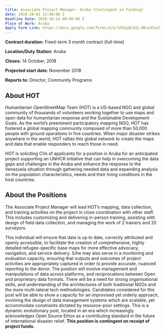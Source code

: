 ```yaml
---
title: Associate Project Manager- Aruba (Contingent on Funding)
date: 2018-10-03 13:48:00 Z
Deadline Date: 2018-10-14 00:00:00 Z
Place of Work: Aruba
Apply Form Link: https://docs.google.com/forms/d/e/1FAIpQLSdj-WEutX5aIkvy2wRqyffgFfSLyI4NgDRZ5GYPiQK6y2TuKQ/viewform
---
```


**Contract duration:** Fixed-term 3 month contract (full-time)

**Location/Duty Station:** Aruba

**Closes:** 14 October, 2018

**Projected start date:** November 2018

**Reports to:** Director, Community Programs 

## About HOT
Humanitarian OpenStreetMap Team (HOT) is a US-based NGO and global community of thousands of volunteers working together to use maps and open data for humanitarian response and the Sustainable Development Goals. As the world’s preeminent participatory mapping NGO, HOT has fostered a global mapping community composed of more than 50,000 people with ground operations in five countries. When major disaster strikes anywhere in the world, HOT rallies this global network to create the maps and data that enable responders to reach those in need.

HOT is soliciting CVs of applicants for a position in Aruba for an anticipated project supporting an UNHCR initiative that can help in overcoming the data gaps and challenges in the Aruba and enhance the response to the Venezuela situation through gathering needed data and expanding analysis on the population characteristics, needs and their living conditions in the host countries.
 
## About the Positions
The Associate Project Manager will lead HOT’s mapping, data collection, and training activities on the project in close coordination with other staff. This includes customizing and delivering in-person training, assisting with design of field data collection, and managing the work of 2 trainers and 20 surveyors.

This individual will ensure that data is up to date, correctly attributed and openly accessible, to facilitate the creation of comprehensive, highly detailed refugee-specific base maps for more effective advocacy, navigation, and service delivery.
S/he may also serve in a monitoring and evaluation capacity, ensuring that outputs and outcomes of project activities are appropriately captured in order to provide accurate, nuanced reporting to the donor. The position will involve management and manipulations of data across platforms, and reciprocations between Open and proprietary data formats. 
There will be a need for strong organisational skills, and understanding of the architectures of both traditional NGOs and the more multi-lateral tech methodologies. Candidates considered for this post will be able to show a capacity for an improvised yet orderly approach, involving the design of data management systems which are scalable, yet accommodate constraints dictated by resource-poor settings. This is a dynamic evolutionary post, located in an era which increasingly acknowledges Open Source Ethos as a contributing standard in the future of international disaster relief. **This position is contingent on receipt of project funds.**
